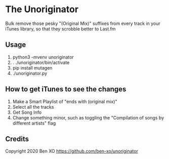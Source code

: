 The Unoriginator
================

Bulk remove those pesky "(Original Mix)" suffixes from every track in your iTunes library, so that they scrobble better to Last.fm

Usage
-----

1. python3 -mvenv unoriginator
2. . ./unoriginator/bin/activate
3. pip install mutagen
4. ./unoriginator.py

How to get iTunes to see the changes
------------------------------------

1. Make a Smart Playlist of "ends with (original mix)"
2. Select all the tracks
3. Get Song Info
4. Change something minor, such as toggling the "Compilation of songs by different artists" flag

Credits
-------
Copyright 2020 Ben XO https://github.com/ben-xo/unoriginator
